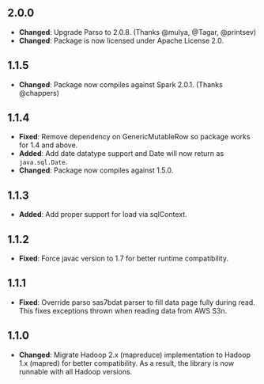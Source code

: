 ## 2.0.0

- __Changed__: Upgrade Parso to 2.0.8. (Thanks @mulya, @Tagar, @printsev)
- __Changed__: Package is now licensed under Apache License 2.0.

## 1.1.5

- __Changed__: Package now compiles against Spark 2.0.1. (Thanks @chappers)

## 1.1.4

- __Fixed__: Remove dependency on GenericMutableRow so package works for 1.4 and above.
- __Added__: Add date datatype support and Date will now return as `java.sql.Date`.
- __Changed__: Package now compiles against 1.5.0.

## 1.1.3

- __Added__: Add proper support for load via sqlContext.

## 1.1.2

- __Fixed__: Force javac version to 1.7 for better runtime compatibility.

## 1.1.1

- __Fixed__: Override parso sas7bdat parser to fill data page fully during read. This fixes exceptions
thrown when reading data from AWS S3n.

## 1.1.0

- __Changed__: Migrate Hadoop 2.x (mapreduce) implementation to Hadoop 1.x (mapred) for better compatibility.
As a result, the library is now runnable with all Hadoop versions.
